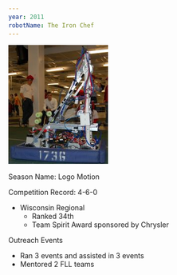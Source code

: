 ```yaml
---
year: 2011
robotName: The Iron Chef
---
```


![2011 Robot](assets/img/general/2011_robot.jpg)

Season Name: Logo Motion

Competition Record: 4-6-0

* Wisconsin Regional
  * Ranked 34th
  * Team Spirit Award sponsored by Chrysler

Outreach Events
* Ran 3 events and assisted in 3 events
* Mentored 2 FLL teams